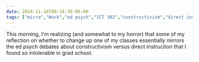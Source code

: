 ```yaml
---
date: 2024-11-16T08:14:39-05:00
tags: ["micro","Work","ed psych","ICT 302","constructivism","direct instruction"]
---
```

This morning, I'm realizing (and somewhat to my horror) that some of my reflection on whether to change up one of my classes essentially mirrors the ed psych debates about constructivism versus direct instruction that I found so intolerable in grad school.